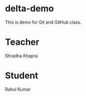 # delta-demo
This is demo for Git and GitHub class.

# Teacher 
Shradha Khapra

# Student
Rahul Kumar